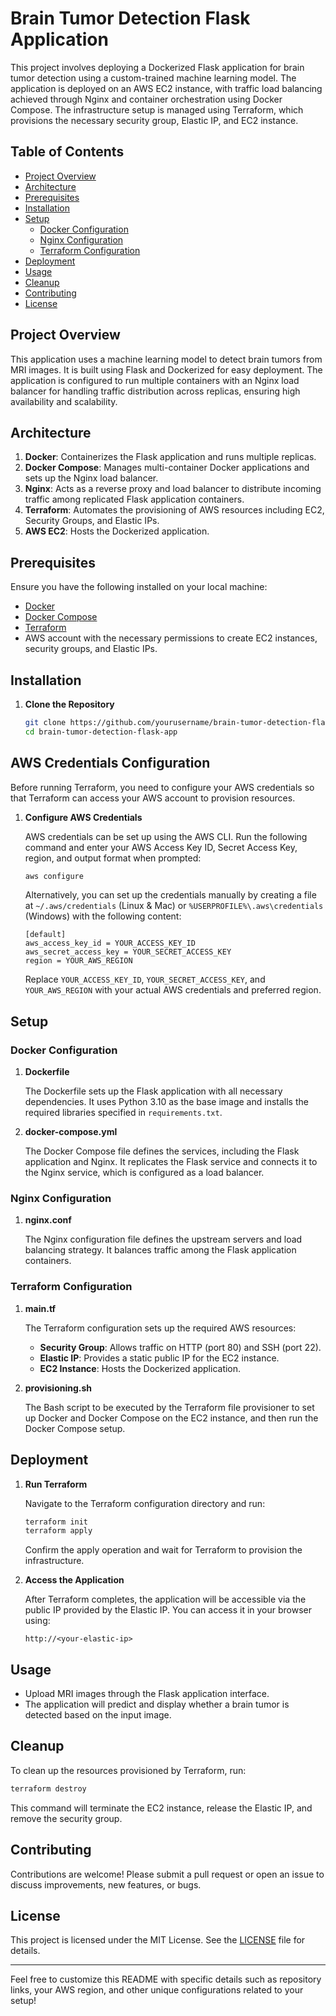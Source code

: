 # Brain Tumor Detection Flask Application

This project involves deploying a Dockerized Flask application for brain tumor detection using a custom-trained machine learning model. The application is deployed on an AWS EC2 instance, with traffic load balancing achieved through Nginx and container orchestration using Docker Compose. The infrastructure setup is managed using Terraform, which provisions the necessary security group, Elastic IP, and EC2 instance.

## Table of Contents

- [Project Overview](#project-overview)
- [Architecture](#architecture)
- [Prerequisites](#prerequisites)
- [Installation](#installation)
- [Setup](#setup)
  - [Docker Configuration](#docker-configuration)
  - [Nginx Configuration](#nginx-configuration)
  - [Terraform Configuration](#terraform-configuration)
- [Deployment](#deployment)
- [Usage](#usage)
- [Cleanup](#cleanup)
- [Contributing](#contributing)
- [License](#license)

## Project Overview

This application uses a machine learning model to detect brain tumors from MRI images. It is built using Flask and Dockerized for easy deployment. The application is configured to run multiple containers with an Nginx load balancer for handling traffic distribution across replicas, ensuring high availability and scalability.

## Architecture

1. **Docker**: Containerizes the Flask application and runs multiple replicas.
2. **Docker Compose**: Manages multi-container Docker applications and sets up the Nginx load balancer.
3. **Nginx**: Acts as a reverse proxy and load balancer to distribute incoming traffic among replicated Flask application containers.
4. **Terraform**: Automates the provisioning of AWS resources including EC2, Security Groups, and Elastic IPs.
5. **AWS EC2**: Hosts the Dockerized application.

## Prerequisites

Ensure you have the following installed on your local machine:

- [Docker](https://docs.docker.com/get-docker/)
- [Docker Compose](https://docs.docker.com/compose/install/)
- [Terraform](https://www.terraform.io/downloads)
- AWS account with the necessary permissions to create EC2 instances, security groups, and Elastic IPs.

## Installation

1. **Clone the Repository**

   ```bash
   git clone https://github.com/yourusername/brain-tumor-detection-flask-app.git
   cd brain-tumor-detection-flask-app
   ```

## AWS Credentials Configuration

Before running Terraform, you need to configure your AWS credentials so that Terraform can access your AWS account to provision resources.

1. **Configure AWS Credentials**

   AWS credentials can be set up using the AWS CLI. Run the following command and enter your AWS Access Key ID, Secret Access Key, region, and output format when prompted:

   ```bash
   aws configure
   ```

   Alternatively, you can set up the credentials manually by creating a file at `~/.aws/credentials` (Linux & Mac) or `%USERPROFILE%\.aws\credentials` (Windows) with the following content:

   ```
   [default]
   aws_access_key_id = YOUR_ACCESS_KEY_ID
   aws_secret_access_key = YOUR_SECRET_ACCESS_KEY
   region = YOUR_AWS_REGION
   ```

   Replace `YOUR_ACCESS_KEY_ID`, `YOUR_SECRET_ACCESS_KEY`, and `YOUR_AWS_REGION` with your actual AWS credentials and preferred region.

## Setup

### Docker Configuration

1. **Dockerfile**

   The Dockerfile sets up the Flask application with all necessary dependencies. It uses Python 3.10 as the base image and installs the required libraries specified in `requirements.txt`.

2. **docker-compose.yml**

   The Docker Compose file defines the services, including the Flask application and Nginx. It replicates the Flask service and connects it to the Nginx service, which is configured as a load balancer.

### Nginx Configuration

1. **nginx.conf**

   The Nginx configuration file defines the upstream servers and load balancing strategy. It balances traffic among the Flask application containers.

### Terraform Configuration

1. **main.tf**

   The Terraform configuration sets up the required AWS resources:

   - **Security Group**: Allows traffic on HTTP (port 80) and SSH (port 22).
   - **Elastic IP**: Provides a static public IP for the EC2 instance.
   - **EC2 Instance**: Hosts the Dockerized application.

2. **provisioning.sh**

   The Bash script to be executed by the Terraform file provisioner to set up Docker and Docker Compose on the EC2 instance, and then run the Docker Compose setup.

## Deployment

1. **Run Terraform**

   Navigate to the Terraform configuration directory and run:

   ```bash
   terraform init
   terraform apply
   ```

   Confirm the apply operation and wait for Terraform to provision the infrastructure.

2. **Access the Application**

   After Terraform completes, the application will be accessible via the public IP provided by the Elastic IP. You can access it in your browser using:

   ```
   http://<your-elastic-ip>
   ```

## Usage

- Upload MRI images through the Flask application interface.
- The application will predict and display whether a brain tumor is detected based on the input image.

## Cleanup

To clean up the resources provisioned by Terraform, run:

```bash
terraform destroy
```

This command will terminate the EC2 instance, release the Elastic IP, and remove the security group.

## Contributing

Contributions are welcome! Please submit a pull request or open an issue to discuss improvements, new features, or bugs.

## License

This project is licensed under the MIT License. See the [LICENSE](LICENSE) file for details.

---

Feel free to customize this README with specific details such as repository links, your AWS region, and other unique configurations related to your setup!
